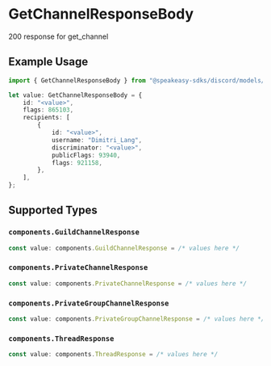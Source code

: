 # GetChannelResponseBody

200 response for get_channel

## Example Usage

```typescript
import { GetChannelResponseBody } from "@speakeasy-sdks/discord/models/operations";

let value: GetChannelResponseBody = {
    id: "<value>",
    flags: 865103,
    recipients: [
        {
            id: "<value>",
            username: "Dimitri_Lang",
            discriminator: "<value>",
            publicFlags: 93940,
            flags: 921158,
        },
    ],
};
```

## Supported Types

### `components.GuildChannelResponse`

```typescript
const value: components.GuildChannelResponse = /* values here */
```

### `components.PrivateChannelResponse`

```typescript
const value: components.PrivateChannelResponse = /* values here */
```

### `components.PrivateGroupChannelResponse`

```typescript
const value: components.PrivateGroupChannelResponse = /* values here */
```

### `components.ThreadResponse`

```typescript
const value: components.ThreadResponse = /* values here */
```

